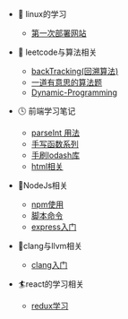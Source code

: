 * 🍡 linux的学习
  * [第一次部署网站](linux/记第一次阿里云部署静态网站踩坑之旅.md)
* 🍦 leetcode与算法相关
  * [backTracking(回溯算法)](leetcode与算法相关/backTracking.md)
  * [一道有意思的算法题](leetcode与算法相关/一道有意思的算法题.md)
  * [Dynamic-Programming](leetcode与算法相关/Dynamic-Programming.md)
* 🕓 前端学习笔记
  * [parseInt 用法](前端学习笔记/parseInt用法.md)
  * [手写函数系列](前端学习笔记/手写函数系列.md)
  * [手刷lodash库](前端学习笔记/刷lodash库.md)
  * [html相关](前端学习笔记/html与css相关.md)
* 🍊NodeJs相关
  * [npm使用](NodeJS相关/npm使用.md)
  * [脚本命令](NodeJS相关/脚本命令.md)
  * [express入门](NodeJS相关/express/index.md)

* 🐝clang与llvm相关
    * [clang入门](clang与llvm的学习/clang入门.md)

* 🏄react的学习相关
  * [redux学习](react相关的学习/react-redux.md)